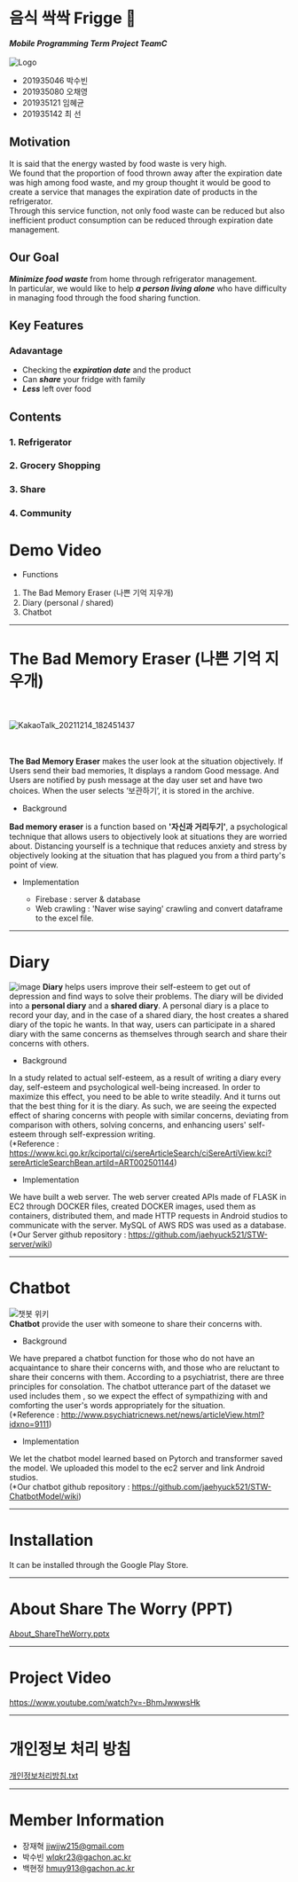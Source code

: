 # 음식 싹싹 Frigge 🥙
**_Mobile Programming Term Project TeamC_** <br><br>
![Logo](https://user-images.githubusercontent.com/96913056/173311744-a3eb35f7-8fc3-44ea-a5a5-6f82a70f83cd.png) <br>

* 201935046 박수빈 <br>
* 201935080 오채영 <br>
* 201935121 임혜균 <br>
* 201935142 최  선 <br>

## Motivation
It is said that the energy wasted by food waste is very high. <br>
We found that the proportion of food thrown away after the expiration date was high among food waste, and my group thought it would be good to create a service that manages the expiration date of products in the refrigerator. <br>
Through this service function, not only food waste can be reduced but also inefficient product consumption can be reduced through expiration date management.

## Our Goal
**_Minimize food waste_** from home through refrigerator management. <br> 
In particular, we would like to help **_a person living alone_** who have difficulty in managing food through the food sharing function.

## Key Features
### Adavantage
* Checking the **_expiration date_** and the product
* Can **_share_** your fridge with family
* **_Less_** left over food

## Contents
### 1. Refrigerator

### 2. Grocery Shopping

### 3. Share

### 4. Community


# Demo Video



* Functions

1. The Bad Memory Eraser (나쁜 기억 지우개)
2. Diary (personal / shared)
3. Chatbot

***
# The Bad Memory Eraser (나쁜 기억 지우개)
<br><br>
![KakaoTalk_20211214_182451437](https://user-images.githubusercontent.com/94924853/145970540-31c77f50-1800-4c21-ab9f-49ac483f2ac8.jpg)<br><br><br>

**The Bad Memory Eraser** makes the user look at the situation objectively.
If Users send their bad memories, It displays a random Good message. And Users are notified by push message at the day user set and have two choices. When the user selects ‘보관하기’, it is stored in the archive. 

* Background

**Bad memory eraser** is a function based on **'자신과 거리두기'**, a psychological technique that allows users to objectively look at situations they are worried about. Distancing yourself is a technique that reduces anxiety and stress by objectively looking at the situation that has plagued you from a third party's point of view.

* Implementation

   * Firebase : server & database
   * Web crawling : 'Naver wise saying' crawling and convert dataframe to the excel file.

***
# Diary
![image](https://user-images.githubusercontent.com/94924853/145975927-e1431716-aae3-4425-96d4-0f7b290e0c8e.png)
**Diary** helps users improve their self-esteem to get out of depression and find ways to solve their problems.
The diary will be divided into a **personal diary** and a **shared diary**. A personal diary is a place to record your day, and in the case of a shared diary, the host creates a shared diary of the topic he wants. In that way, users can participate in a shared diary with the same concerns as themselves through search and share their concerns with others.

* Background

In a study related to actual self-esteem, as a result of writing a diary every day, self-esteem and psychological well-being increased. In order to maximize this effect, you need to be able to write steadily. And it turns out that the best thing for it is the diary. As such, we are seeing the expected effect of sharing concerns with people with similar concerns, deviating from comparison with others, solving concerns, and enhancing users' self-esteem through self-expression writing.<br>
(*Reference : https://www.kci.go.kr/kciportal/ci/sereArticleSearch/ciSereArtiView.kci?sereArticleSearchBean.artiId=ART002501144)

* Implementation

We have built a web server. The web server created APIs made of FLASK in EC2 through DOCKER files, created DOCKER images, used them as containers, distributed them, and made HTTP requests in Android studios to communicate with the server.  MySQL of AWS RDS was used as a database.<br>
(*Our Server github repository : https://github.com/jaehyuck521/STW-server/wiki)

***
# Chatbot
![챗봇 위키](https://user-images.githubusercontent.com/94924853/170637334-d7082526-1266-47e6-badf-53932b5b1b74.png)<br>
**Chatbot** provide the user with someone to share their concerns with.


* Background

We have prepared a chatbot function for those who do not have an acquaintance to share their concerns with, and those who are reluctant to share their concerns with them. According to a psychiatrist, there are three principles for consolation. The chatbot utterance part of the dataset we used includes them , so we expect the effect of sympathizing with and comforting the user's words appropriately for the situation.<br>
(*Reference : http://www.psychiatricnews.net/news/articleView.html?idxno=9111)

* Implementation

We let the chatbot model learned based on Pytorch and transformer saved the model. We uploaded this model to the ec2 server and link Android studios. <br>
(*Our chatbot github repository : https://github.com/jaehyuck521/STW-ChatbotModel/wiki)

***

# Installation

It can be installed through the Google Play Store.

***
# About Share The Worry (PPT)

[About_ShareTheWorry.pptx](https://github.com/parksubin1313/STW/files/8784262/About_ShareTheWorry.pptx)

***
# Project Video

https://www.youtube.com/watch?v=-BhmJwwwsHk

***
# 개인정보 처리 방침

[개인정보처리방침.txt](https://github.com/parksubin1313/STW/files/8784279/default.txt)

***
# Member Information

- 장재혁 jjwjjw215@gmail.com
- 박수빈 wlqkr23@gachon.ac.kr
- 백현정 hmuy913@gachon.ac.kr
